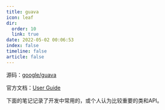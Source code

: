 ```yaml
---
title: guava
icon: leaf
dir:
  order: 10
  link: true
date: 2022-05-02 00:06:53
index: false
timeline: false
article: false
---
```


源码：[google/guava](https://github.com/google/guava)

官方文档：[User Guide](https://github.com/google/guava/wiki#user-guide)



下面的笔记记录了开发中常用的，或个人认为比较重要的类和API。
